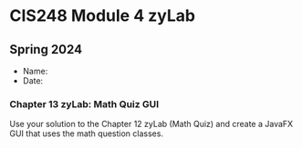 # CIS248 Module 4 zyLab
## Spring 2024

- Name:
- Date:


### Chapter 13 zyLab: Math Quiz GUI

<p>Use your solution to the Chapter 12 zyLab (Math Quiz) and create a JavaFX GUI that uses the math question classes.</p>
